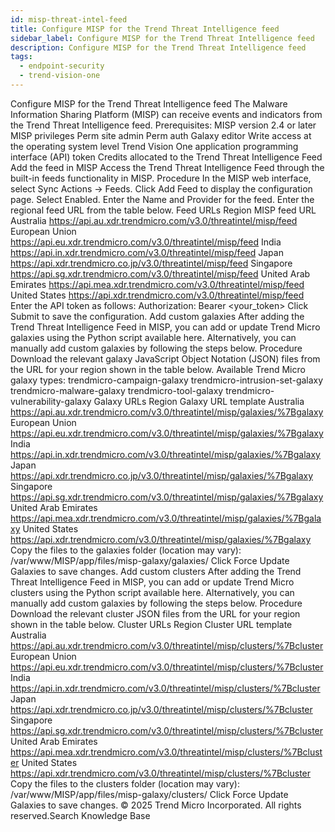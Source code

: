 ```yaml
---
id: misp-threat-intel-feed
title: Configure MISP for the Trend Threat Intelligence feed
sidebar_label: Configure MISP for the Trend Threat Intelligence feed
description: Configure MISP for the Trend Threat Intelligence feed
tags:
  - endpoint-security
  - trend-vision-one
---
```


 Configure MISP for the Trend Threat Intelligence feed The Malware Information Sharing Platform (MISP) can receive events and indicators from the Trend Threat Intelligence feed. Prerequisites: MISP version 2.4 or later MISP privileges Perm site admin Perm auth Galaxy editor Write access at the operating system level Trend Vision One application programming interface (API) token Credits allocated to the Trend Threat Intelligence Feed Add the feed in MISP Access the Trend Threat Intelligence Feed through the built-in feeds functionality in MISP. Procedure In the MISP web interface, select Sync Actions → Feeds. Click Add Feed to display the configuration page. Select Enabled. Enter the Name and Provider for the feed. Enter the regional feed URL from the table below. Feed URLs Region MISP feed URL Australia https://api.au.xdr.trendmicro.com/v3.0/threatintel/misp/feed European Union https://api.eu.xdr.trendmicro.com/v3.0/threatintel/misp/feed India https://api.in.xdr.trendmicro.com/v3.0/threatintel/misp/feed Japan https://api.xdr.trendmicro.co.jp/v3.0/threatintel/misp/feed Singapore https://api.sg.xdr.trendmicro.com/v3.0/threatintel/misp/feed United Arab Emirates https://api.mea.xdr.trendmicro.com/v3.0/threatintel/misp/feed United States https://api.xdr.trendmicro.com/v3.0/threatintel/misp/feed Enter the API token as follows: Authorization: Bearer <your_token> Click Submit to save the configuration. Add custom galaxies After adding the Trend Threat Intelligence Feed in MISP, you can add or update Trend Micro galaxies using the Python script available here. Alternatively, you can manually add custom galaxies by following the steps below. Procedure Download the relevant galaxy JavaScript Object Notation (JSON) files from the URL for your region shown in the table below. Available Trend Micro galaxy types: trendmicro-campaign-galaxy trendmicro-intrusion-set-galaxy trendmicro-malware-galaxy trendmicro-tool-galaxy trendmicro-vulnerability-galaxy Galaxy URLs Region Galaxy URL template Australia https://api.au.xdr.trendmicro.com/v3.0/threatintel/misp/galaxies/%7Bgalaxy European Union https://api.eu.xdr.trendmicro.com/v3.0/threatintel/misp/galaxies/%7Bgalaxy India https://api.in.xdr.trendmicro.com/v3.0/threatintel/misp/galaxies/%7Bgalaxy Japan https://api.xdr.trendmicro.co.jp/v3.0/threatintel/misp/galaxies/%7Bgalaxy Singapore https://api.sg.xdr.trendmicro.com/v3.0/threatintel/misp/galaxies/%7Bgalaxy United Arab Emirates https://api.mea.xdr.trendmicro.com/v3.0/threatintel/misp/galaxies/%7Bgalaxy United States https://api.xdr.trendmicro.com/v3.0/threatintel/misp/galaxies/%7Bgalaxy Copy the files to the galaxies folder (location may vary): /var/www/MISP/app/files/misp-galaxy/galaxies/ Click Force Update Galaxies to save changes. Add custom clusters After adding the Trend Threat Intelligence Feed in MISP, you can add or update Trend Micro clusters using the Python script available here. Alternatively, you can manually add custom galaxies by following the steps below. Procedure Download the relevant cluster JSON files from the URL for your region shown in the table below. Cluster URLs Region Cluster URL template Australia https://api.au.xdr.trendmicro.com/v3.0/threatintel/misp/clusters/%7Bcluster European Union https://api.eu.xdr.trendmicro.com/v3.0/threatintel/misp/clusters/%7Bcluster India https://api.in.xdr.trendmicro.com/v3.0/threatintel/misp/clusters/%7Bcluster Japan https://api.xdr.trendmicro.co.jp/v3.0/threatintel/misp/clusters/%7Bcluster Singapore https://api.sg.xdr.trendmicro.com/v3.0/threatintel/misp/clusters/%7Bcluster United Arab Emirates https://api.mea.xdr.trendmicro.com/v3.0/threatintel/misp/clusters/%7Bcluster United States https://api.xdr.trendmicro.com/v3.0/threatintel/misp/clusters/%7Bcluster Copy the files to the clusters folder (location may vary): /var/www/MISP/app/files/misp-galaxy/clusters/ Click Force Update Galaxies to save changes. © 2025 Trend Micro Incorporated. All rights reserved.Search Knowledge Base